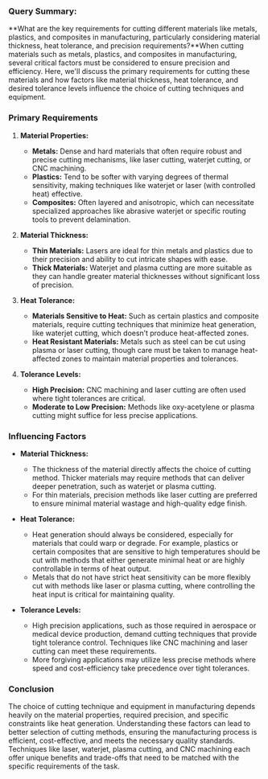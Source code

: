 ### Query Summary:
**What are the key requirements for cutting different materials like metals, plastics, and composites in manufacturing, particularly considering material thickness, heat tolerance, and precision requirements?**When cutting materials such as metals, plastics, and composites in manufacturing, several critical factors must be considered to ensure precision and efficiency. Here, we'll discuss the primary requirements for cutting these materials and how factors like material thickness, heat tolerance, and desired tolerance levels influence the choice of cutting techniques and equipment.

### Primary Requirements

1. **Material Properties:**
   - **Metals:** Dense and hard materials that often require robust and precise cutting mechanisms, like laser cutting, waterjet cutting, or CNC machining.
   - **Plastics:** Tend to be softer with varying degrees of thermal sensitivity, making techniques like waterjet or laser (with controlled heat) effective.
   - **Composites:** Often layered and anisotropic, which can necessitate specialized approaches like abrasive waterjet or specific routing tools to prevent delamination.

2. **Material Thickness:**
   - **Thin Materials:** Lasers are ideal for thin metals and plastics due to their precision and ability to cut intricate shapes with ease.
   - **Thick Materials:** Waterjet and plasma cutting are more suitable as they can handle greater material thicknesses without significant loss of precision.

3. **Heat Tolerance:**
   - **Materials Sensitive to Heat:** Such as certain plastics and composite materials, require cutting techniques that minimize heat generation, like waterjet cutting, which doesn’t produce heat-affected zones.
   - **Heat Resistant Materials:** Metals such as steel can be cut using plasma or laser cutting, though care must be taken to manage heat-affected zones to maintain material properties and tolerances.

4. **Tolerance Levels:**
   - **High Precision:** CNC machining and laser cutting are often used where tight tolerances are critical.
   - **Moderate to Low Precision:** Methods like oxy-acetylene or plasma cutting might suffice for less precise applications.

### Influencing Factors

- **Material Thickness:**
  - The thickness of the material directly affects the choice of cutting method. Thicker materials may require methods that can deliver deeper penetration, such as waterjet or plasma cutting.
  - For thin materials, precision methods like laser cutting are preferred to ensure minimal material wastage and high-quality edge finish.

- **Heat Tolerance:**
  - Heat generation should always be considered, especially for materials that could warp or degrade. For example, plastics or certain composites that are sensitive to high temperatures should be cut with methods that either generate minimal heat or are highly controllable in terms of heat output.
  - Metals that do not have strict heat sensitivity can be more flexibly cut with methods like laser or plasma cutting, where controlling the heat input is critical for maintaining quality.

- **Tolerance Levels:**
  - High precision applications, such as those required in aerospace or medical device production, demand cutting techniques that provide tight tolerance control. Techniques like CNC machining and laser cutting can meet these requirements.
  - More forgiving applications may utilize less precise methods where speed and cost-efficiency take precedence over tight tolerances.

### Conclusion

The choice of cutting technique and equipment in manufacturing depends heavily on the material properties, required precision, and specific constraints like heat generation. Understanding these factors can lead to better selection of cutting methods, ensuring the manufacturing process is efficient, cost-effective, and meets the necessary quality standards. Techniques like laser, waterjet, plasma cutting, and CNC machining each offer unique benefits and trade-offs that need to be matched with the specific requirements of the task.